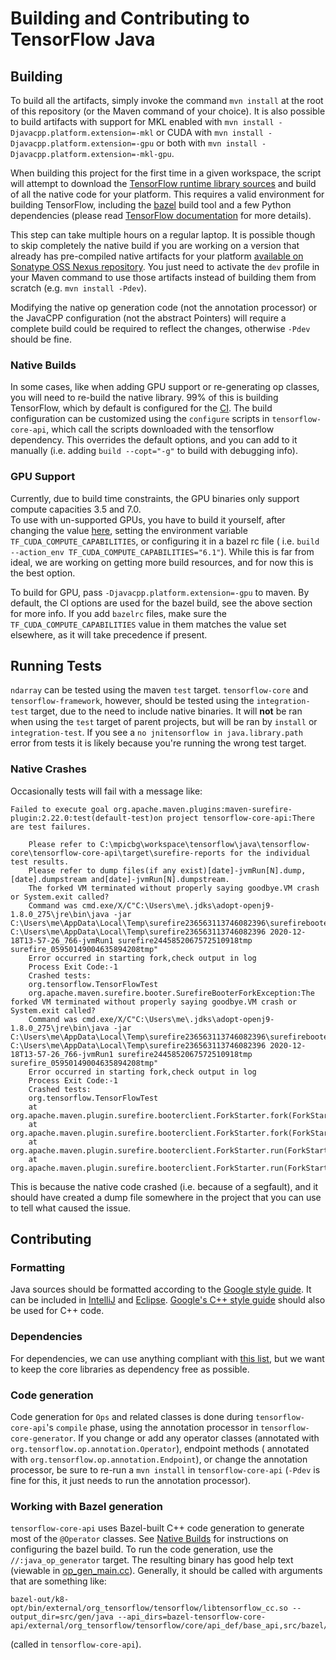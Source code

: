 # Building and Contributing to TensorFlow Java

## Building

To build all the artifacts, simply invoke the command `mvn install` at the root of this repository (or the Maven command of your choice). It is also
possible to build artifacts with support for MKL enabled with
`mvn install -Djavacpp.platform.extension=-mkl` or CUDA with `mvn install -Djavacpp.platform.extension=-gpu`
or both with `mvn install -Djavacpp.platform.extension=-mkl-gpu`.

When building this project for the first time in a given workspace, the script will attempt to download
the [TensorFlow runtime library sources](https://github.com/tensorflow/tensorflow) and build of all the native code for your platform. This requires a
valid environment for building TensorFlow, including the [bazel](https://bazel.build/)
build tool and a few Python dependencies (please read [TensorFlow documentation](https://www.tensorflow.org/install/source)
for more details).

This step can take multiple hours on a regular laptop. It is possible though to skip completely the native build if you are working on a version that
already has pre-compiled native artifacts for your platform [available on Sonatype OSS Nexus repository](#Snapshots). You just need to activate
the `dev` profile in your Maven command to use those artifacts instead of building them from scratch
(e.g. `mvn install -Pdev`).

Modifying the native op generation code (not the annotation processor) or the JavaCPP configuration (not the abstract Pointers) will require a
complete build could be required to reflect the changes, otherwise `-Pdev` should be fine.

### Native Builds

In some cases, like when adding GPU support or re-generating op classes, you will need to re-build the native library. 99% of this is building
TensorFlow, which by default is configured for the [CI](.github/workflows/ci.yml). The build configuration can be customized using the `configure`
scripts in `tensorflow-core-api`, which call the scripts downloaded with the tensorflow dependency. This overrides the default options, and you can
add to it manually (i.e. adding `build --copt="-g"` to build with debugging info).

### GPU Support

Currently, due to build time constraints, the GPU binaries only support compute capacities 3.5 and 7.0.  
To use with un-supported GPUs, you have to build it yourself, after changing the value [here](tensorflow-core/tensorflow-core-api/build.sh#L27),
setting the environment variable `TF_CUDA_COMPUTE_CAPABILITIES`, or configuring it in a bazel rc file (
i.e. `build --action_env TF_CUDA_COMPUTE_CAPABILITIES="6.1"`). While this is far from ideal, we are working on getting more build resources, and for
now this is the best option.

To build for GPU, pass `-Djavacpp.platform.extension=-gpu` to maven. By default, the CI options are used for the bazel build, see the above section
for more info. If you add `bazelrc` files, make sure the `TF_CUDA_COMPUTE_CAPABILITIES` value in them matches the value set elsewhere, as it will take
precedence if present.

## Running Tests

`ndarray` can be tested using the maven `test` target.  `tensorflow-core` and `tensorflow-framework`, however, should be tested using
the `integration-test` target, due to the need to include native binaries. It will **not** be ran when using the `test` target of parent projects, but
will be ran by `install` or `integration-test`. If you see a `no jnitensorflow in java.library.path` error from tests it is likely because you're
running the wrong test target.

### Native Crashes

Occasionally tests will fail with a message like:

```
Failed to execute goal org.apache.maven.plugins:maven-surefire-plugin:2.22.0:test(default-test)on project tensorflow-core-api:There are test failures.

    Please refer to C:\mpicbg\workspace\tensorflow\java\tensorflow-core\tensorflow-core-api\target\surefire-reports for the individual test results.
    Please refer to dump files(if any exist)[date]-jvmRun[N].dump,[date].dumpstream and[date]-jvmRun[N].dumpstream.
    The forked VM terminated without properly saying goodbye.VM crash or System.exit called?
    Command was cmd.exe/X/C"C:\Users\me\.jdks\adopt-openj9-1.8.0_275\jre\bin\java -jar C:\Users\me\AppData\Local\Temp\surefire236563113746082396\surefirebooter5751859365434514212.jar C:\Users\me\AppData\Local\Temp\surefire236563113746082396 2020-12-18T13-57-26_766-jvmRun1 surefire2445852067572510918tmp surefire_05950149004635894208tmp"
    Error occurred in starting fork,check output in log
    Process Exit Code:-1
    Crashed tests:
    org.tensorflow.TensorFlowTest
    org.apache.maven.surefire.booter.SurefireBooterForkException:The forked VM terminated without properly saying goodbye.VM crash or System.exit called?
    Command was cmd.exe/X/C"C:\Users\me\.jdks\adopt-openj9-1.8.0_275\jre\bin\java -jar C:\Users\me\AppData\Local\Temp\surefire236563113746082396\surefirebooter5751859365434514212.jar C:\Users\me\AppData\Local\Temp\surefire236563113746082396 2020-12-18T13-57-26_766-jvmRun1 surefire2445852067572510918tmp surefire_05950149004635894208tmp"
    Error occurred in starting fork,check output in log
    Process Exit Code:-1
    Crashed tests:
    org.tensorflow.TensorFlowTest
    at org.apache.maven.plugin.surefire.booterclient.ForkStarter.fork(ForkStarter.java:671)
    at org.apache.maven.plugin.surefire.booterclient.ForkStarter.fork(ForkStarter.java:533)
    at org.apache.maven.plugin.surefire.booterclient.ForkStarter.run(ForkStarter.java:278)
    at org.apache.maven.plugin.surefire.booterclient.ForkStarter.run(ForkStarter.java:244)
```

This is because the native code crashed (i.e. because of a segfault), and it should have created a dump file somewhere in the project that you can use
to tell what caused the issue.

## Contributing

### Formatting

Java sources should be formatted according to the [Google style guide](https://google.github.io/styleguide/javaguide.html). It can be included
in [IntelliJ](https://github.com/google/styleguide/blob/gh-pages/intellij-java-google-style.xml) and
[Eclipse](https://github.com/google/styleguide/blob/gh-pages/eclipse-java-google-style.xml).
[Google's C++ style guide](https://google.github.io/styleguide/cppguide.html) should also be used for C++ code.

### Dependencies

For dependencies, we can use anything compliant with [this list](https://opensource.google/docs/thirdparty/licenses/#notice), but we want to keep the
core libraries as dependency free as possible.

### Code generation

Code generation for `Ops` and related classes is done during `tensorflow-core-api`'s `compile` phase, using the annotation processor in
`tensorflow-core-generator`. If you change or add any operator classes (annotated with `org.tensorflow.op.annotation.Operator`), endpoint methods (
annotated with `org.tensorflow.op.annotation.Endpoint`), or change the annotation processor, be sure to re-run a
`mvn install` in `tensorflow-core-api` (`-Pdev` is fine for this, it just needs to run the annotation processor).

### Working with Bazel generation

`tensorflow-core-api` uses Bazel-built C++ code generation to generate most of the `@Operator` classes. See [Native Builds](#native-builds) for
instructions on configuring the bazel build. To run the code generation, use the `//:java_op_generator` target. The resulting binary has good help
text (viewable in
[op_gen_main.cc](tensorflow-core/tensorflow-core-api/src/bazel/op_generator/op_gen_main.cc#L31-L48)). Generally, it should be called with arguments
that are something like:

```
bazel-out/k8-opt/bin/external/org_tensorflow/tensorflow/libtensorflow_cc.so --output_dir=src/gen/java --api_dirs=bazel-tensorflow-core-api/external/org_tensorflow/tensorflow/core/api_def/base_api,src/bazel/api_def
```

(called in `tensorflow-core-api`).
